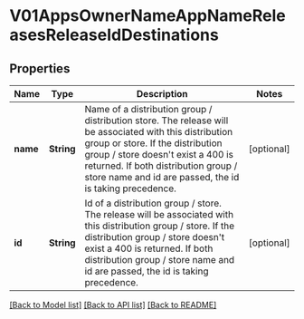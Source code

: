 # V01AppsOwnerNameAppNameReleasesReleaseIdDestinations

## Properties
Name | Type | Description | Notes
------------ | ------------- | ------------- | -------------
**name** | **String** | Name of a distribution group / distribution store. The release will be associated with this distribution group or store. If the distribution group / store doesn&#39;t exist a 400 is returned. If both distribution group / store name and id are passed, the id is taking precedence. | [optional] 
**id** | **String** | Id of a distribution group / store. The release will be associated with this distribution group / store. If the distribution group / store doesn&#39;t exist a 400 is returned. If both distribution group / store name and id are passed, the id is taking precedence. | [optional] 

[[Back to Model list]](../README.md#documentation-for-models) [[Back to API list]](../README.md#documentation-for-api-endpoints) [[Back to README]](../README.md)


